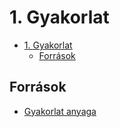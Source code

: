 # 1. Gyakorlat

- [1. Gyakorlat](#1-gyakorlat)
  - [Források](#források)

## Források
- [Gyakorlat anyaga](https://canvas.elte.hu/courses/39035/files?preview=2355584)
